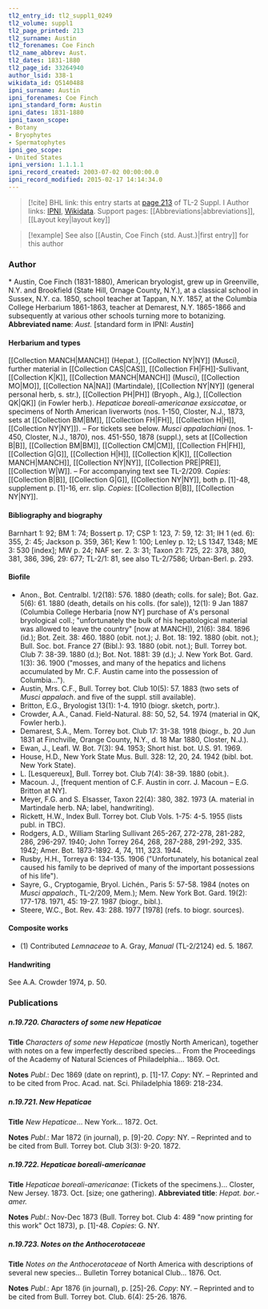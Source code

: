 ```yaml
---
tl2_entry_id: tl2_suppl1_0249
tl2_volume: suppl1
tl2_page_printed: 213
tl2_surname: Austin
tl2_forenames: Coe Finch
tl2_name_abbrev: Aust.
tl2_dates: 1831-1880
tl2_page_id: 33264940
author_lsid: 338-1
wikidata_id: Q5140488
ipni_surname: Austin
ipni_forenames: Coe Finch
ipni_standard_form: Austin
ipni_dates: 1831-1880
ipni_taxon_scope: 
- Botany
- Bryophytes
- Spermatophytes
ipni_geo_scope: 
- United States
ipni_version: 1.1.1.1
ipni_record_created: 2003-07-02 00:00:00.0
ipni_record_modified: 2015-02-17 14:14:34.0
---
```


> [!cite] BHL link: this entry starts at [page 213](https://www.biodiversitylibrary.org/page/33264940) of TL-2 Suppl. I
> Author links: [IPNI](https://www.ipni.org/a/338-1), [Wikidata](https://www.wikidata.org/wiki/Q5140488). Support pages: [[Abbreviations|abbreviations]], [[Layout key|layout key]]

> [!example] See also [[Austin, Coe Finch {std. Aust.}|first entry]] for this author

### Author

\* Austin, Coe Finch (1831-1880), American bryologist, grew up in Greenville, N.Y. and Brookfield (State Hill, Ornage County, N.Y.), at a classical school in Sussex, N.Y. ca. 1850, school teacher at Tappan, N.Y. 1857, at the Columbia College Herbarium 1861-1863, teacher at Demarest, N.Y. 1865-1866 and subsequently at various other schools turning more to botanizing. 
**Abbreviated name**: *Aust.* \[standard form in IPNI: *Austin*\]

#### Herbarium and types

[[Collection MANCH|MANCH]] (Hepat.), [[Collection NY|NY]] (Musci), further material in [[Collection CAS|CAS]], [[Collection FH|FH]]-Sullivant, [[Collection K|K]], [[Collection MANCH|MANCH]] (Musci), [[Collection MO|MO]], [[Collection NA|NA]] (Martindale), [[Collection NY|NY]] (general personal herb, s. str.), [[Collection PH|PH]] (Bryoph., Alg.), [[Collection QK|QK]] (in Fowler herb.).
*Hepaticae boreali-americanae exsiccatae*, or specimens of North American liverworts (nos. 1-150, Closter, N.J., 1873, sets at [[Collection BM|BM]], [[Collection FH|FH]], [[Collection H|H]], [[Collection NY|NY]]). – For tickets see below. *Musci appalachiani* (nos. 1-450, Closter, N.J., 1870), nos. 451-550, 1878 (suppl.), sets at [[Collection B|B]], [[Collection BM|BM]], [[Collection CM|CM]], [[Collection FH|FH]], [[Collection G|G]], [[Collection H|H]], [[Collection K|K]], [[Collection MANCH|MANCH]], [[Collection NY|NY]], [[Collection PRE|PRE]], [[Collection W|W]]. – For accompanying text see TL-2/209. *Copies*: [[Collection B|B]], [[Collection G|G]], [[Collection NY|NY]], both p. \[1\]-48, supplement p. \[1\]-16, err. slip. *Copies*: [[Collection B|B]], [[Collection NY|NY]].

#### Bibliography and biography

Barnhart 1: 92; BM 1: 74; Bossert p. 17; CSP 1: 123, 7: 59, 12: 31; IH 1 (ed. 6): 355, 2: 45; Jackson p. 359, 361; Kew 1: 100; Lenley p. 12; LS 1347, 1348; ME 3: 530 \[index\]; MW p. 24; NAF ser. 2. 3: 31; Taxon 21: 725, 22: 378, 380, 381, 386, 396, 29: 677; TL-2/1: 81, see also TL-2/7586; Urban-Berl. p. 293.

#### Biofile

- Anon., Bot. Centralbl. 1/2(18): 576. 1880 (death; colls. for sale); Bot. Gaz. 5(6): 61. 1880 (death, details on his colls. (for sale)), 12(1): 9 Jan 1887 (Columbia College Herbaria \[now NY\] purchase of A's personal bryological coll.; "unfortunately the bulk of his hepatological material was allowed to leave the country" \[now at MANCH\]), 21(6): 384. 1896 (id.); Bot. Zeit. 38: 460. 1880 (obit. not.); J. Bot. 18: 192. 1880 (obit. not.); Bull. Soc. bot. France 27 (Bibl.): 93. 1880 (obit. not.); Bull. Torrey bot. Club 7: 38-39. 1880 (d.); Bot. Not. 1881: 39 (d.); J. New York Bot. Gard. 1(3): 36. 1900 ("mosses, and many of the hepatics and lichens accumulated by Mr. C.F. Austin came into the possession of Columbia...").
- Austin, Mrs. C.F., Bull. Torrey bot. Club 10(5): 57. 1883 (two sets of *Musci appalach*. and five of the suppl. still available).
- Britton, E.G., Bryologist 13(1): 1-4. 1910 (biogr. sketch, portr.).
- Crowder, A.A., Canad. Field-Natural. 88: 50, 52, 54. 1974 (material in QK, Fowler herb.).
- Demarest, S.A., Mem. Torrey bot. Club 17: 31-38. 1918 (biogr., b. 20 Jun 1831 at Finchville, Orange County, N.Y., d. 18 Mar 1880, Closter, N.J.).
- Ewan, J., Leafl. W. Bot. 7(3): 94. 1953; Short hist. bot. U.S. 91. 1969.
- House, H.D., New York State Mus. Bull. 328: 12, 20, 24. 1942 (bibl. bot. New York State).
- L. \[Lesquereux\], Bull. Torrey bot. Club 7(4): 38-39. 1880 (obit.).
- Macoun. J., \[frequent mention of C.F. Austin in corr. J. Macoun – E.G. Britton at NY\].
- Meyer, F.G. and S. Elsasser, Taxon 22(4): 380, 382. 1973 (A. material in Martindale herb. NA; label, handwriting).
- Rickett, H.W., Index Bull. Torrey bot. Club Vols. 1-75: 4-5. 1955 (lists publ. in TBC).
- Rodgers, A.D., William Starling Sullivant 265-267, 272-278, 281-282, 286, 296-297. 1940; John Torrey 264, 268, 287-288, 291-292, 335. 1942; Amer. Bot. 1873-1892. 4, 74, 111, 323. 1944.
- Rusby, H.H., Torreya 6: 134-135. 1906 ("Unfortunately, his botanical zeal caused his family to be deprived of many of the important possessions of his life").
- Sayre, G., Cryptogamie, Bryol. Lichén., Paris 5: 57-58. 1984 (notes on *Musci appalach*., TL-2/209, Mem.); Mem. New York Bot. Gard. 19(2): 177-178. 1971, 45: 19-27. 1987 (biogr., bibl.).
- Steere, W.C., Bot. Rev. 43: 288. 1977 \[1978\] (refs. to biogr. sources).

#### Composite works

- (1) Contributed *Lemnaceae* to A. Gray, *Manual* (TL-2/2124) ed. 5. 1867.

#### Handwriting

See A.A. Crowder 1974, p. 50.

### Publications

##### n.19.720. Characters of some new Hepaticae

**Title**
*Characters of some new Hepaticae* (mostly North American), together with notes on a few imperfectly described species... From the Proceedings of the Academy of Natural Sciences of Philadelphia... 1869. Oct.

**Notes**
*Publ*.: Dec 1869 (date on reprint), p. \[1\]-17. *Copy*: NY. – Reprinted and to be cited from Proc. Acad. nat. Sci. Philadelphia 1869: 218-234.

##### n.19.721. New Hepaticae

**Title**
*New Hepaticae*... New York... 1872. Oct.

**Notes**
*Publ*.: Mar 1872 (in journal), p. \[9\]-20. *Copy*: NY. – Reprinted and to be cited from Bull. Torrey bot. Club 3(3): 9-20. 1872.

##### n.19.722. Hepaticae boreali-americanae

**Title**
*Hepaticae boreali-americanae*: (Tickets of the specimens.)... Closter, New Jersey. 1873. Oct. \[size; one gathering).
**Abbreviated title**: *Hepat. bor.-amer.*

**Notes**
*Publ*.: Nov-Dec 1873 (Bull. Torrey bot. Club 4: 489 "now printing for this work" Oct 1873), p. \[1\]-48. *Copies*: G. NY.

##### n.19.723. Notes on the Anthocerotaceae

**Title**
*Notes on the Anthocerotaceae* of North America with descriptions of several new species... Bulletin Torrey botanical Club... 1876. Oct.

**Notes**
*Publ*.: Apr 1876 (in journal), p. \[25\]-26. *Copy*: NY. – Reprinted and to be cited from Bull. Torrey bot. Club. 6(4): 25-26. 1876.

